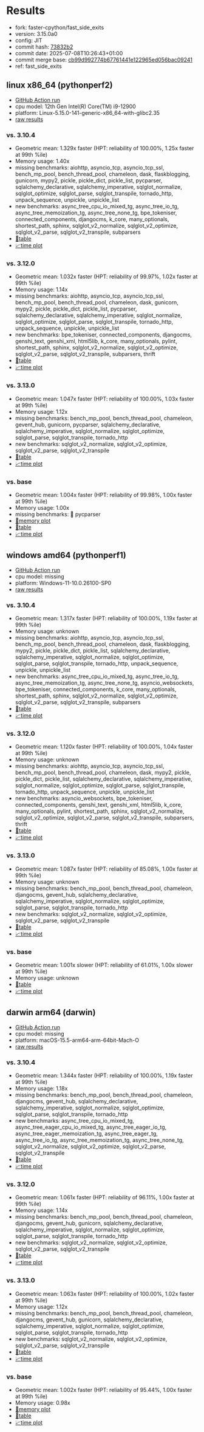 # Results

- fork: faster-cpython/fast_side_exits
- version: 3.15.0a0
- config: JIT
- commit hash: [73832b2](https://github.com/faster%2dcpython/cpython/commit/73832b2)
- commit date: 2025-07-08T10:26:43+01:00
- commit merge base: [cb99d992774b67761441e122965ed056bac09241](https://github.com/python/cpython/commit/cb99d992774b67761441e122965ed056bac09241)
- ref: fast_side_exits

## linux x86_64 (pythonperf2)

- [GitHub Action run](https://github.com/faster-cpython/benchmarking/actions/runs/16139562343)
- cpu model: 12th Gen Intel(R) Core(TM) i9-12900
- platform: Linux-5.15.0-141-generic-x86_64-with-glibc2.35
- [raw results](bm-20250708-pythonperf2-x86_64-faster%252dcpython-fast_side_exits-3.15.0a0-73832b2.json)

### vs. 3.10.4

- Geometric mean: 1.329x faster (HPT: reliability of 100.00%, 1.25x faster at 99th %ile)
- Memory usage: 1.40x
- missing benchmarks: aiohttp, asyncio_tcp, asyncio_tcp_ssl, bench_mp_pool, bench_thread_pool, chameleon, dask, flaskblogging, gunicorn, mypy2, pickle, pickle_dict, pickle_list, pycparser, sqlalchemy_declarative, sqlalchemy_imperative, sqlglot_normalize, sqlglot_optimize, sqlglot_parse, sqlglot_transpile, tornado_http, unpack_sequence, unpickle, unpickle_list
- new benchmarks: async_tree_cpu_io_mixed_tg, async_tree_io_tg, async_tree_memoization_tg, async_tree_none_tg, bpe_tokeniser, connected_components, djangocms, k_core, many_optionals, shortest_path, sphinx, sqlglot_v2_normalize, sqlglot_v2_optimize, sqlglot_v2_parse, sqlglot_v2_transpile, subparsers
- [📄table](bm-20250708-pythonperf2-x86_64-faster%252dcpython-fast_side_exits-3.15.0a0-73832b2-vs-3.10.4.md)
- [📈time plot](bm-20250708-pythonperf2-x86_64-faster%252dcpython-fast_side_exits-3.15.0a0-73832b2-vs-3.10.4.svg)

### vs. 3.12.0

- Geometric mean: 1.032x faster (HPT: reliability of 99.97%, 1.02x faster at 99th %ile)
- Memory usage: 1.14x
- missing benchmarks: aiohttp, asyncio_tcp, asyncio_tcp_ssl, bench_mp_pool, bench_thread_pool, chameleon, dask, gunicorn, mypy2, pickle, pickle_dict, pickle_list, pycparser, sqlalchemy_declarative, sqlalchemy_imperative, sqlglot_normalize, sqlglot_optimize, sqlglot_parse, sqlglot_transpile, tornado_http, unpack_sequence, unpickle, unpickle_list
- new benchmarks: bpe_tokeniser, connected_components, djangocms, genshi_text, genshi_xml, html5lib, k_core, many_optionals, pylint, shortest_path, sphinx, sqlglot_v2_normalize, sqlglot_v2_optimize, sqlglot_v2_parse, sqlglot_v2_transpile, subparsers, thrift
- [📄table](bm-20250708-pythonperf2-x86_64-faster%252dcpython-fast_side_exits-3.15.0a0-73832b2-vs-3.12.0.md)
- [📈time plot](bm-20250708-pythonperf2-x86_64-faster%252dcpython-fast_side_exits-3.15.0a0-73832b2-vs-3.12.0.svg)

### vs. 3.13.0

- Geometric mean: 1.047x faster (HPT: reliability of 100.00%, 1.03x faster at 99th %ile)
- Memory usage: 1.12x
- missing benchmarks: bench_mp_pool, bench_thread_pool, chameleon, gevent_hub, gunicorn, pycparser, sqlalchemy_declarative, sqlalchemy_imperative, sqlglot_normalize, sqlglot_optimize, sqlglot_parse, sqlglot_transpile, tornado_http
- new benchmarks: sqlglot_v2_normalize, sqlglot_v2_optimize, sqlglot_v2_parse, sqlglot_v2_transpile
- [📄table](bm-20250708-pythonperf2-x86_64-faster%252dcpython-fast_side_exits-3.15.0a0-73832b2-vs-3.13.0.md)
- [📈time plot](bm-20250708-pythonperf2-x86_64-faster%252dcpython-fast_side_exits-3.15.0a0-73832b2-vs-3.13.0.svg)

### vs. base

- Geometric mean: 1.004x faster (HPT: reliability of 99.98%, 1.00x faster at 99th %ile)
- Memory usage: 1.00x
- missing benchmarks: 🔴 pycparser
- [🧠memory plot](bm-20250708-pythonperf2-x86_64-faster%252dcpython-fast_side_exits-3.15.0a0-73832b2-vs-base-mem.svg)
- [📄table](bm-20250708-pythonperf2-x86_64-faster%252dcpython-fast_side_exits-3.15.0a0-73832b2-vs-base.md)
- [📈time plot](bm-20250708-pythonperf2-x86_64-faster%252dcpython-fast_side_exits-3.15.0a0-73832b2-vs-base.svg)

## windows amd64 (pythonperf1)

- [GitHub Action run](https://github.com/faster-cpython/benchmarking/actions/runs/16139581600)
- cpu model: missing
- platform: Windows-11-10.0.26100-SP0
- [raw results](bm-20250708-pythonperf1-amd64-faster%252dcpython-fast_side_exits-3.15.0a0-73832b2.json)

### vs. 3.10.4

- Geometric mean: 1.317x faster (HPT: reliability of 100.00%, 1.19x faster at 99th %ile)
- Memory usage: unknown
- missing benchmarks: aiohttp, asyncio_tcp, asyncio_tcp_ssl, bench_mp_pool, bench_thread_pool, chameleon, dask, flaskblogging, mypy2, pickle, pickle_dict, pickle_list, sqlalchemy_declarative, sqlalchemy_imperative, sqlglot_normalize, sqlglot_optimize, sqlglot_parse, sqlglot_transpile, tornado_http, unpack_sequence, unpickle, unpickle_list
- new benchmarks: async_tree_cpu_io_mixed_tg, async_tree_io_tg, async_tree_memoization_tg, async_tree_none_tg, asyncio_websockets, bpe_tokeniser, connected_components, k_core, many_optionals, shortest_path, sphinx, sqlglot_v2_normalize, sqlglot_v2_optimize, sqlglot_v2_parse, sqlglot_v2_transpile, subparsers
- [📄table](bm-20250708-pythonperf1-amd64-faster%252dcpython-fast_side_exits-3.15.0a0-73832b2-vs-3.10.4.md)
- [📈time plot](bm-20250708-pythonperf1-amd64-faster%252dcpython-fast_side_exits-3.15.0a0-73832b2-vs-3.10.4.svg)

### vs. 3.12.0

- Geometric mean: 1.120x faster (HPT: reliability of 100.00%, 1.04x faster at 99th %ile)
- Memory usage: unknown
- missing benchmarks: aiohttp, asyncio_tcp, asyncio_tcp_ssl, bench_mp_pool, bench_thread_pool, chameleon, dask, mypy2, pickle, pickle_dict, pickle_list, sqlalchemy_declarative, sqlalchemy_imperative, sqlglot_normalize, sqlglot_optimize, sqlglot_parse, sqlglot_transpile, tornado_http, unpack_sequence, unpickle, unpickle_list
- new benchmarks: asyncio_websockets, bpe_tokeniser, connected_components, genshi_text, genshi_xml, html5lib, k_core, many_optionals, pylint, shortest_path, sphinx, sqlglot_v2_normalize, sqlglot_v2_optimize, sqlglot_v2_parse, sqlglot_v2_transpile, subparsers, thrift
- [📄table](bm-20250708-pythonperf1-amd64-faster%252dcpython-fast_side_exits-3.15.0a0-73832b2-vs-3.12.0.md)
- [📈time plot](bm-20250708-pythonperf1-amd64-faster%252dcpython-fast_side_exits-3.15.0a0-73832b2-vs-3.12.0.svg)

### vs. 3.13.0

- Geometric mean: 1.087x faster (HPT: reliability of 85.08%, 1.00x faster at 99th %ile)
- Memory usage: unknown
- missing benchmarks: bench_mp_pool, bench_thread_pool, chameleon, djangocms, gevent_hub, sqlalchemy_declarative, sqlalchemy_imperative, sqlglot_normalize, sqlglot_optimize, sqlglot_parse, sqlglot_transpile, tornado_http
- new benchmarks: sqlglot_v2_normalize, sqlglot_v2_optimize, sqlglot_v2_parse, sqlglot_v2_transpile
- [📄table](bm-20250708-pythonperf1-amd64-faster%252dcpython-fast_side_exits-3.15.0a0-73832b2-vs-3.13.0.md)
- [📈time plot](bm-20250708-pythonperf1-amd64-faster%252dcpython-fast_side_exits-3.15.0a0-73832b2-vs-3.13.0.svg)

### vs. base

- Geometric mean: 1.001x slower (HPT: reliability of 61.01%, 1.00x slower at 99th %ile)
- Memory usage: unknown
- [📄table](bm-20250708-pythonperf1-amd64-faster%252dcpython-fast_side_exits-3.15.0a0-73832b2-vs-base.md)
- [📈time plot](bm-20250708-pythonperf1-amd64-faster%252dcpython-fast_side_exits-3.15.0a0-73832b2-vs-base.svg)

## darwin arm64 (darwin)

- [GitHub Action run](https://github.com/faster-cpython/benchmarking/actions/runs/16139571637)
- cpu model: missing
- platform: macOS-15.5-arm64-arm-64bit-Mach-O
- [raw results](bm-20250708-darwin-arm64-faster%252dcpython-fast_side_exits-3.15.0a0-73832b2.json)

### vs. 3.10.4

- Geometric mean: 1.344x faster (HPT: reliability of 100.00%, 1.19x faster at 99th %ile)
- Memory usage: 1.18x
- missing benchmarks: bench_mp_pool, bench_thread_pool, chameleon, djangocms, gevent_hub, sqlalchemy_declarative, sqlalchemy_imperative, sqlglot_normalize, sqlglot_optimize, sqlglot_parse, sqlglot_transpile, tornado_http
- new benchmarks: async_tree_cpu_io_mixed_tg, async_tree_eager_cpu_io_mixed_tg, async_tree_eager_io_tg, async_tree_eager_memoization_tg, async_tree_eager_tg, async_tree_io_tg, async_tree_memoization_tg, async_tree_none_tg, sqlglot_v2_normalize, sqlglot_v2_optimize, sqlglot_v2_parse, sqlglot_v2_transpile
- [📄table](bm-20250708-darwin-arm64-faster%252dcpython-fast_side_exits-3.15.0a0-73832b2-vs-3.10.4.md)
- [📈time plot](bm-20250708-darwin-arm64-faster%252dcpython-fast_side_exits-3.15.0a0-73832b2-vs-3.10.4.svg)

### vs. 3.12.0

- Geometric mean: 1.061x faster (HPT: reliability of 96.11%, 1.00x faster at 99th %ile)
- Memory usage: 1.14x
- missing benchmarks: bench_mp_pool, bench_thread_pool, chameleon, djangocms, gevent_hub, gunicorn, sqlalchemy_declarative, sqlalchemy_imperative, sqlglot_normalize, sqlglot_optimize, sqlglot_parse, sqlglot_transpile, tornado_http
- new benchmarks: sqlglot_v2_normalize, sqlglot_v2_optimize, sqlglot_v2_parse, sqlglot_v2_transpile
- [📄table](bm-20250708-darwin-arm64-faster%252dcpython-fast_side_exits-3.15.0a0-73832b2-vs-3.12.0.md)
- [📈time plot](bm-20250708-darwin-arm64-faster%252dcpython-fast_side_exits-3.15.0a0-73832b2-vs-3.12.0.svg)

### vs. 3.13.0

- Geometric mean: 1.063x faster (HPT: reliability of 100.00%, 1.02x faster at 99th %ile)
- Memory usage: 1.12x
- missing benchmarks: bench_mp_pool, bench_thread_pool, chameleon, djangocms, gevent_hub, gunicorn, sqlalchemy_declarative, sqlalchemy_imperative, sqlglot_normalize, sqlglot_optimize, sqlglot_parse, sqlglot_transpile, tornado_http
- new benchmarks: sqlglot_v2_normalize, sqlglot_v2_optimize, sqlglot_v2_parse, sqlglot_v2_transpile
- [📄table](bm-20250708-darwin-arm64-faster%252dcpython-fast_side_exits-3.15.0a0-73832b2-vs-3.13.0.md)
- [📈time plot](bm-20250708-darwin-arm64-faster%252dcpython-fast_side_exits-3.15.0a0-73832b2-vs-3.13.0.svg)

### vs. base

- Geometric mean: 1.002x faster (HPT: reliability of 95.44%, 1.00x faster at 99th %ile)
- Memory usage: 0.98x
- [🧠memory plot](bm-20250708-darwin-arm64-faster%252dcpython-fast_side_exits-3.15.0a0-73832b2-vs-base-mem.svg)
- [📄table](bm-20250708-darwin-arm64-faster%252dcpython-fast_side_exits-3.15.0a0-73832b2-vs-base.md)
- [📈time plot](bm-20250708-darwin-arm64-faster%252dcpython-fast_side_exits-3.15.0a0-73832b2-vs-base.svg)

